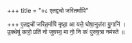 +++
title = "०८ एतद्वचो जरितर्मापि"

+++
ए॒तद्वचो॑ जरित॒र्मापि॑ मृष्ठा॒ आ यत्ते॒ घोषा॒नुत्त॑रा यु॒गानि॑ ।  
उ॒क्थेषु॑ कारो॒ प्रति॑ नो जुषस्व॒ मा नो॒ नि कः॑ पुरुष॒त्रा नम॑स्ते ॥